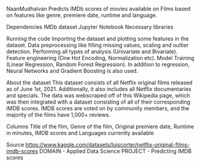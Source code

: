 NaanMudhalvan
Predicts IMDb scores of movies available on Films based on features like genre, premiere date, runtime and language.

Dependencies
IMDb dataset Jupyter Notebook Necessary libraries

Running the code
Importing the dataset and plotting some features in the dataset. Data preprocessing like filling missing values, scaling and outlier detection. Performing all types of analysis (Univariate and Bivariate). Feature engineering (One Hot Encoding, Normalization etc). Model Training (Linear Regression, Random Forest Regression). In addition to regression, Neural Networks and Gradient Boosting is also used.

About the dataset
This dataset consists of all Netflix original films released as of June 1st, 2021. Additionally, it also includes all Netflix documentaries and specials. The data was webscraped off of this Wikipedia page, which was then integrated with a dataset consisting of all of their corresponding IMDB scores. IMDB scores are voted on by community members, and the majority of the films have 1,000+ reviews.

Columns
Title of the film, Genre of the film, Original premiere date, Runtime in minutes, IMDB scores and Languages currently available

Source
https://www.kaggle.com/datasets/luiscorter/netflix-original-films-imdb-scores
DOMAIN - Applied Data Science
PROJECT - Predicting IMDB scores
